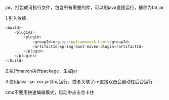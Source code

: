 jar，打包成可执行文件，包含所有需要的库，可以用java直接运行，被称为fat jar

1.引入依赖

```javascript
<build>
    <plugins>
        <plugin>
            <groupId>org.springframework.boot</groupId>
            <artifactId>spring-boot-maven-plugin</artifactId>
        </plugin>
    </plugins>
</build>
```

2.执行maven执行package，生成jar

3.使用java -jar xxx.jar即可运行，或者关联了jre直接双击会自动在后台运行



cmd不要用快速编辑模式，启动中点击会卡住